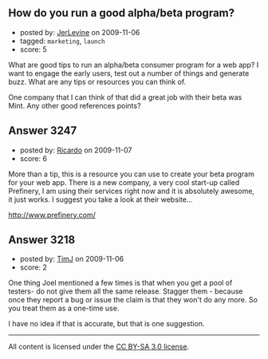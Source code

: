 ## How do you run a good alpha/beta program?

- posted by: [JerLevine](https://stackexchange.com/users/-1/418-jerlevine) on 2009-11-06
- tagged: `marketing`, `launch`
- score: 5

What are good tips to run an alpha/beta consumer program for a web app? I want to engage the early users, test out a number of things and generate buzz. What are any tips or resources you can think of.

One company that I can think of that did a great job with their beta was Mint. Any other good references points?


## Answer 3247

- posted by: [Ricardo](https://stackexchange.com/users/-1/42-ricardo) on 2009-11-07
- score: 6

<p>More than a tip, this is a resource you can use to create your beta program for your web app. There is a new company, a very cool start-up called Prefinery, I am using their services right now and it is absolutely awesome, it just works. I suggest you take a look at their website...</p>

<p><a href="http://www.prefinery.com/">http://www.prefinery.com/</a></p>



## Answer 3218

- posted by: [TimJ](https://stackexchange.com/users/-1/1172-timj) on 2009-11-06
- score: 2

One thing Joel mentioned a few times is that when you get a pool of testers- do not give them all the same release.  Stagger them - because once they report a bug or issue the claim is that they won't do any more.  So you treat them as a one-time use.  

I have no idea if that is accurate, but that is one suggestion.



---

All content is licensed under the [CC BY-SA 3.0 license](https://creativecommons.org/licenses/by-sa/3.0/).
